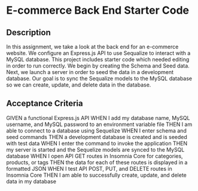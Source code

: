 # E-commerce Back End Starter Code

## Description 
In this assignment, we take a look at the back end for an e-commerce website. We configure an Express.js API to use Sequalize to interact with a MySQL database. This project includes starter code which needed editing in order to run correctly. We begin by creating the Schema and Seed data. Next, we launch a server in order to seed the data in a development database. Our goal is to sync the Sequalize models to the MySQL database so we can create, update, and delete data in the database. 

## Acceptance Criteria
GIVEN a functional Express.js API
WHEN I add my database name, MySQL username, and MySQL password to an environment variable file
THEN I am able to connect to a database using Sequelize
WHEN I enter schema and seed commands
THEN a development database is created and is seeded with test data
WHEN I enter the command to invoke the application
THEN my server is started and the Sequelize models are synced to the MySQL database
WHEN I open API GET routes in Insomnia Core for categories, products, or tags
THEN the data for each of these routes is displayed in a formatted JSON
WHEN I test API POST, PUT, and DELETE routes in Insomnia Core
THEN I am able to successfully create, update, and delete data in my database
